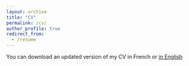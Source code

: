 ```yaml
---
layout: archive
title: "CV"
permalink: /cv/
author_profile: true
redirect_from:
  - /resume
---
```



You can download an updated version of my CV in French or [in English](https://raw.githubusercontent.com/SamyZtn/samyzitouni.github.io/master/files/CV_SZ_updated.pdf)


